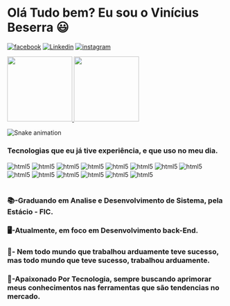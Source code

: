 <div align="left">
 <h1>Olá Tudo bem? Eu sou o Vinícius Beserra 😃</h1>
 
[![facebook](https://img.shields.io/badge/Facebook-1877F2?style=for-the-badge&logo=facebook&logoColor=white)]()
[![Linkedin](https://img.shields.io/badge/LinkedIn-0077B5?style=for-the-badge&logo=linkedin&logoColor=white)](https://www.linkedin.com/in/vinicius-beserra-araujo//)
[![instagram](https://img.shields.io/badge/Instagram-E4405F?style=for-the-badge&logo=instagram&logoColor=white)]()


<div>
  <a href="https://github.com/Vinicius-Beserra">
    <img height="150em" src="https://github-readme-stats.vercel.app/api?username=Vinicius-Beserra&count_private=true&include_all_commits=true&show_icons=true&theme=dark&hide_border=false&show_owner=true"/>
    <img height="150em" src="https://github-readme-stats.vercel.app/api/top-langs/?username=Vinicius-Beserra&theme=dark&hide_border=false&&layout=compact"/>
  </a>
</div>


<div>
  
  ![Snake animation](https://github.com/danielbped/danielbped/blob/output/github-contribution-grid-snake.svg)
  
</div>


### Tecnologias que eu já tive experiência, e que uso no meu dia. 

<div style="display: inline_block">
<img align="center" alt="html5" src="https://img.shields.io/badge/HTML5-E34F26?style=for-the-badge&logo=html5&logoColor=white"/>
<img align="center" alt="html5" src="https://img.shields.io/badge/CSS3-1572B6?style=for-the-badge&logo=css3&logoColor=white"/>
<img align="center" alt="html5" src="https://img.shields.io/badge/PHP-777BB4?style=for-the-badge&logo=php&logoColor=white"/>
<img align="center" alt="html5" src="https://img.shields.io/badge/Java-ED8B00?style=for-the-badge&logo=java&logoColor=white"/>
<img align="center" alt="html5" src="https://img.shields.io/badge/Vue.js-35495E?style=for-the-badge&logo=vue.js&logoColor=4FC08D"/>
<img align="center" alt="html5" src="https://img.shields.io/badge/Bootstrap-563D7C?style=for-the-badge&logo=bootstrap&logoColor=white"/>
<img align="center" alt="html5" src="https://img.shields.io/badge/Spring-6DB33F?style=for-the-badge&logo=spring&logoColor=white"/>
<img align="center" alt="html5" src="https://img.shields.io/badge/Amazon_AWS-232F3E?style=for-the-badge&logo=amazon-aws&logoColor=white"/>
<img align="center" alt="html5" src="https://img.shields.io/badge/Unity-100000?style=for-the-badge&logo=unity&logoColor=white"/>
<img align="center" alt="html5" src="https://img.shields.io/badge/PostgreSQL-316192?style=for-the-badge&logo=postgresql&logoColor=white"/>
<img align="center" alt="html5" src="https://img.shields.io/badge/MySQL-00000F?style=for-the-badge&logo=mysql&logoColor=white"/>
<img align="center" alt="html5" src="https://img.shields.io/badge/GitHub-100000?style=for-the-badge&logo=github&logoColor=white"/>
<img align="center" alt="html5" src="https://img.shields.io/badge/GitLab-330F63?style=for-the-badge&logo=gitlab&logoColor=white"/>
<img align="center" alt="html5" src="https://img.shields.io/badge/Ubuntu-E95420?style=for-the-badge&logo=ubuntu&logoColor=white"/> 
</div><br/>

### 📚-Graduando em Analise e Desenvolvimento de Sistema, pela Estácio - FIC. 

### 🖥️-Atualmente, em foco em Desenvolvimento back-End.  

### 🦅- Nem todo mundo que trabalhou arduamente teve sucesso, mas todo mundo que teve sucesso, trabalhou arduamente.

### 🥰-Apaixonado Por Tecnologia, sempre buscando aprimorar meus conhecimentos nas ferramentas que são tendencias no mercado. 
</div>
